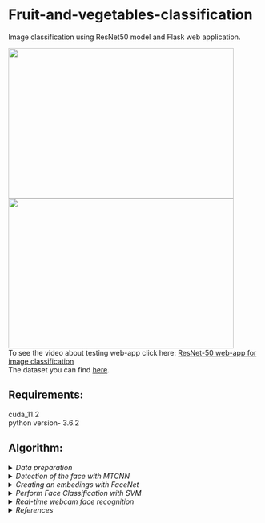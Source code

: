 # Fruit-and-vegetables-classification
Image classification using ResNet50 model and Flask web application.

<img src="https://user-images.githubusercontent.com/58363847/167606900-62e6e89d-7261-4ac3-be00-f98c38ea947f.png" width="450" height="300" />
<img src="https://user-images.githubusercontent.com/58363847/167606928-f4433c1b-e08b-45c4-aedd-921be332a43b.png" width="450" height="300" /><br>
To see the video about testing web-app click here:
<a href="https://youtu.be/43Vexiiac5k">ResNet-50 web-app for image classification</a><br>
The dataset you can find <a href="https://www.kaggle.com/datasets/kritikseth/fruit-and-vegetable-image-recognition">here</a>.
<br>

## Requirements:
cuda_11.2 <br>
python version- 3.6.2
<br>
## Algorithm:
<details>
  <summary><em>Data preparation</em></summary>
  You can make your custom dataset with the structure - one subdirectory for each person: <br>
  <img src="https://user-images.githubusercontent.com/58363847/167355965-eb791e52-a8d9-4381-8c63-719b12fbe5bd.jpg" wight = 400 height =400/><br>
  By working with this project FaceNet badly recognized people on selfies that's why I need to do augmentation. The augmentation function resizes the original photo
  and overlays it on a bigger background.
</details>
<details>
  <summary><em>Detection of the face with MTCNN</em></summary>
  I am using this network to extract face from the photo. If MTCNN does not find a face, please go back to the previous step of the algorithm and do augmentation.
  Example of MTCNN application:
  <p float="left">
  <img src="https://user-images.githubusercontent.com/58363847/167314019-abf4ee59-ce82-4870-8308-1c6f80e73938.jpg"/>
  </p>
  MTCNN also find a person in a sunglasses:<br>
  <img src="https://user-images.githubusercontent.com/58363847/167359791-1d6622c7-19df-4426-b56f-ff5bcf2f2987.png"/><br>
  </details>
<details>
  <summary><em>Creating an embedings with FaceNet</em></summary>
  I use pretrained FaceNet because of the fact that recognition NN need to be train on a large dataset. You can find and download model
  <a href="https://github.com/nyoki-mtl/keras-facenet">here</a>. We need embedings to perform vector classification. The FaceNet model can be used as part of the
  classifier itself, or we can use the FaceNet model to pre-process a face to create a face embedding that can be stored and used as input to our classifier model.
  This latter approach is preferred as the FaceNet model is both large and slow to create a face embedding.
  </details>
  <details>
  <summary><em>Perform Face Classification with SVM</em></summary>
  We will use the SVM classifier model to predict by embedding the identity of a given face.<br>
  Testing on validation sample:
  <br>
  <img src="https://user-images.githubusercontent.com/58363847/167368208-6ed927fe-fdf6-4576-9c4e-6bcd2804c29c.jpg" wight = 300 height =300/><br>
  </details>
  <details>
  <summary><em>Real-time webcam face recognition</em></summary>
  You can find video of testing my real-time webcam demo in the link above. Also by running file FaceDetector.py you can test it by yourself. But before it you need to   built training dataset and make embedins be running FaceTrainder.py. For faster recognition you need to use CUDA. 
  </details>
<details>
  <summary><em>References</em></summary>
  
  1. https://arxiv.org/pdf/1503.03832.pdf - FaceNet;
  
  2. https://medium.com/analytics-vidhya/introduction-to-facenet-a-unified-embedding-for-face-recognition-and-clustering-dbdac8e6f02 - Good FaceNet explanation;
  
  3. https://medium.com/@iselagradilla94/multi-task-cascaded-convolutional-networks-mtcnn-for-face-detection-and-facial-landmark-alignment-7c21e8007923 - MTCNN;
  
  4. https://machinelearningmastery.com/how-to-develop-a-face-recognition-system-using-facenet-in-keras-and-an-svm-classifier/;
  
  5. https://github.com/davidsandberg/facenet -FaceNet original repo;
  
  6. Basic theory from Deeplearning.ai:
    https://www.youtube.com/watch?v=-FfMVnwXrZ0&list=PLkDaE6sCZn6Gl29AoE31iwdVwSG-KnDzF&index=33&ab_channel=DeepLearningAI
    https://www.youtube.com/watch?v=96b_weTZb2w&list=PLkDaE6sCZn6Gl29AoE31iwdVwSG-KnDzF&index=34&ab_channel=DeepLearningAI
    https://www.youtube.com/watch?v=6jfw8MuKwpI&list=PLkDaE6sCZn6Gl29AoE31iwdVwSG-KnDzF&index=35&ab_channel=DeepLearningAI
    https://www.youtube.com/watch?v=d2XB5-tuCWU&list=PLkDaE6sCZn6Gl29AoE31iwdVwSG-KnDzF&index=36&ab_channel=DeepLearningAI
    https://www.youtube.com/watch?v=0NSLgoEtdnw&list=PLkDaE6sCZn6Gl29AoE31iwdVwSG-KnDzF&index=37&ab_channel=DeepLearningAI
 
  7. https://www.youtube.com/watch?v=yfDjsuxIKA4&t=2718s - Training other models using Tensorflow Object Detection;
  
  8. https://www.youtube.com/watch?v=LUO385H9A4c&t=2306s&ab_channel=NTA.DataScience%D0%B8AI%D0%B2%D0%B0%D1%83%D0%B4%D0%B8%D1%82%D0%B5 - Face Recognition with FaceNET;
  
  9. https://youtu.be/cyRHeNQL0-4 - Top 6 NN for solving face recognition problem;
  
  10. https://github.com/ram-ch/RealTimeFaceRecognition - Good another github repo of solving this problem;
  
  11. https://youtu.be/lwcLwhXbi1M - Good video about solving this problem;
  
  12. https://towardsdatascience.com/face-detection-using-mtcnn-a-guide-for-face-extraction-with-a-focus-on-speed-c6d59f82d49 - faster MTCNN ;
  </ul>
</details>
<br>

